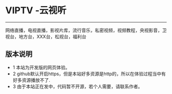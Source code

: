 # VIPTV -云视听 
---
网络直播，电视直播，影视片库，流行音乐，私密视频，视频教程，央视影音，卫视台，地方台，XXX台，松视台，福利台

## 版本说明
+ 1 本站为开发版的网页体验。
+ 2 github默认开启https，但是本站好多资源是http的，所以在体验过程当中有好多资源播放不了.
+ 3 由于本站正在发中，代码暂不开源，若个人需要，请联系作者。

